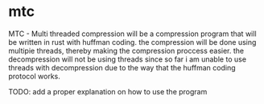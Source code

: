 # mtc
MTC - Multi threaded compression 
will be a compression program that will be written in rust with huffman coding.
the compression will be done using multipie threads, thereby making the compression proccess easier.
the decompression will not be using threads since so far i am unable to use threads with decompression due to the way
that the huffman coding protocol works.

TODO: add a proper explanation on how to use the program